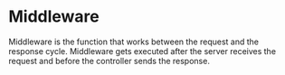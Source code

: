 # Middleware

Middleware is the function that works between the request and the response cycle. Middleware gets executed after the server receives the request and before the controller sends the response.
